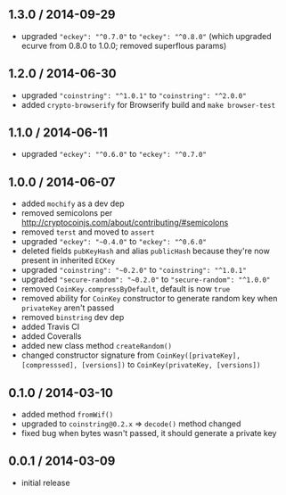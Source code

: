 1.3.0 / 2014-09-29
------------------
* upgraded `"eckey": "^0.7.0"` to `"eckey": "^0.8.0"` (which upgraded ecurve from 0.8.0 to 1.0.0; removed superflous params)

1.2.0 / 2014-06-30
------------------
* upgraded `"coinstring": "^1.0.1"` to `"coinstring": "^2.0.0"`
* added `crypto-browserify` for Browserify build and `make browser-test`

1.1.0 / 2014-06-11
------------------
* upgraded `"eckey": "^0.6.0"` to `"eckey": "^0.7.0"`

1.0.0 / 2014-06-07
-------------------------
* added `mochify` as a dev dep
* removed semicolons per http://cryptocoinjs.com/about/contributing/#semicolons
* removed `terst` and moved to `assert`
* upgraded `"eckey": "~0.4.0"` to `"eckey": "^0.6.0"`
* deleted fields `pubKeyHash` and alias `publicHash` because they're now present in inherited `ECKey`
* upgraded `"coinstring": "~0.2.0"` to `"coinstring": "^1.0.1"`
* upgraded `"secure-random": "~0.2.0"` to `"secure-random": "^1.0.0"`
* removed `CoinKey.compressByDefault`, default is now `true`
* removed ability for `CoinKey` constructor to generate random key when `privateKey` aren't passed
* removed `binstring` dev dep
* added Travis CI
* added Coveralls
* added new class method `createRandom()`
* changed constructor signature from `CoinKey([privateKey], [compresssed], [versions])` to `CoinKey(privateKey, [versions])`

0.1.0 / 2014-03-10
------------------
* added method `fromWif()`
* upgraded to `coinstring@0.2.x` => `decode()` method changed
* fixed bug when bytes wasn't passed, it should generate a private key

0.0.1 / 2014-03-09
------------------
* initial release

